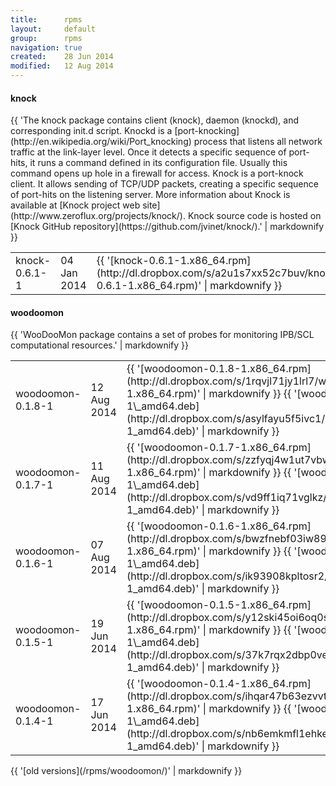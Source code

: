 ```yaml
---
title:      rpms
layout:     default
group:      rpms
navigation: true
created:    28 Jun 2014
modified:   12 Aug 2014
---
```


<div class="bs-docs-section" markdown="1">
    <div class="row">
        <div class="col-lg-6">
            <div class="page-header">
                <h4 id="tables">knock</h4>
            </div>
            <div class="bs-component">
                <table class="table table-striped table-hover">
                    <thead>
                    {{ 'The knock package contains client (knock), daemon (knockd), and corresponding init.d script. Knockd is a [port-knocking](http://en.wikipedia.org/wiki/Port_knocking) process that listens all network traffic at the link-layer level. Once it detects a specific sequence of port-hits, it runs a command defined in its configuration file. Usually this command opens up hole in a firewall for access. Knock is a port-knock client. It allows sending of TCP/UDP packets, creating a specific sequence of port-hits on the listening server. More information about Knock is available at [Knock project web site](http://www.zeroflux.org/projects/knock/). Knock source code is hosted on [Knock GitHub repository](https://github.com/jvinet/knock/).' | markdownify }} </thead>
                    <tbody>
                      <tr>
                        <td>knock-0.6.1-1</td>
                        <td>04 Jan 2014</td>
                        <td>
                            {{ '[knock-0.6.1-1.x86_64.rpm](http://dl.dropbox.com/s/a2u1s7xx52c7buv/knock-0.6.1-1.x86_64.rpm)' | markdownify }}
                        </td>
                      </tr>
                    </tbody>
                </table>
            </div>
        </div>
        <div class="col-lg-6">
            <div class="page-header">
                <h4 id="tables">woodoomon</h4>
            </div>
            <div class="bs-component">
                <table class="table table-striped">
                    <thead>
                    {{ 'WooDooMon package contains a set of probes for monitoring IPB/SCL computational resources.' | markdownify }}
                    </thead>
                    <tbody>
                      <tr>
                        <td>woodoomon-0.1.8-1</td>
                        <td>12 Aug 2014</td>
                        <td>
                            {{ '[woodoomon-0.1.8-1.x86_64.rpm](http://dl.dropbox.com/s/1rqvjl71jy1lrl7/woodoomon-0.1.8-1.x86_64.rpm)' | markdownify }}
                            {{ '[woodoomon\_0.1.8-1\_amd64.deb](http://dl.dropbox.com/s/asylfayu5f5ivc1/woodoomon_0.1.8-1_amd64.deb)' | markdownify }}
                        </td>
                      </tr>
                      <tr>
                        <td>woodoomon-0.1.7-1</td>
                        <td>11 Aug 2014</td>
                        <td>
                            {{ '[woodoomon-0.1.7-1.x86_64.rpm](http://dl.dropbox.com/s/zzfyqj4w1ut7vbw/woodoomon-0.1.7-1.x86_64.rpm)' | markdownify }}
                            {{ '[woodoomon\_0.1.7-1\_amd64.deb](http://dl.dropbox.com/s/vd9ff1iq71vglkz/woodoomon_0.1.7-1_amd64.deb)' | markdownify }}
                        </td>
                      </tr>
                      <tr>
                        <td>woodoomon-0.1.6-1</td>
                        <td>07 Aug 2014</td>
                        <td>
                            {{ '[woodoomon-0.1.6-1.x86_64.rpm](http://dl.dropbox.com/s/bwzfnebf03iw89r/woodoomon-0.1.6-1.x86_64.rpm)' | markdownify }}
                            {{ '[woodoomon\_0.1.6-1\_amd64.deb](http://dl.dropbox.com/s/ik93908kpltosr2/woodoomon_0.1.6-1_amd64.deb)' | markdownify }}
                        </td>
                      </tr>
                      <tr>
                        <td>woodoomon-0.1.5-1</td>
                        <td>19 Jun 2014</td>
                        <td>
                            {{ '[woodoomon-0.1.5-1.x86_64.rpm](http://dl.dropbox.com/s/y12ski45oi6oq0s/woodoomon-0.1.5-1.x86_64.rpm)' | markdownify }}
                            {{ '[woodoomon\_0.1.5-1\_amd64.deb](http://dl.dropbox.com/s/37k7rqx2dbp0vee/woodoomon_0.1.5-1_amd64.deb)' | markdownify }}
                        </td>
                      </tr>
                      <tr>
                        <td>woodoomon-0.1.4-1</td>
                        <td>17 Jun 2014</td>
                        <td>
                            {{ '[woodoomon-0.1.4-1.x86_64.rpm](http://dl.dropbox.com/s/ihqar47b63ezvvt/woodoomon-0.1.4-1.x86_64.rpm)' | markdownify }}
                            {{ '[woodoomon\_0.1.4-1\_amd64.deb](http://dl.dropbox.com/s/nb6emkmfl1ehke5/woodoomon_0.1.4-1_amd64.deb)' | markdownify }}
                        </td>
                      </tr>
                    </tbody>
                </table>
                {{ '[old versions](/rpms/woodoomon/)' | markdownify }}
            </div>
        </div>
    </div>
</div>
